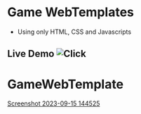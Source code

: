 # Game WebTemplates
- Using only HTML, CSS and Javascripts
## Live Demo ![Click](https://naveen-kumawat.github.io/GameWebTemplate/)

# GameWebTemplate
[Screenshot 2023-09-15 144525](https://github.com/naveen-kumawat/GameWebTemplate/assets/63699592/fede4882-3a6a-4997-b8bc-df853e77201b)
